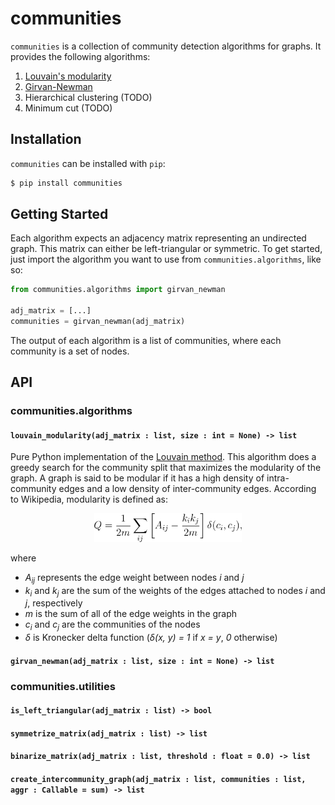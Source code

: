 # communities

`communities` is a collection of community detection algorithms for graphs. It provides the following algorithms:

1. [Louvain's modularity](https://en.wikipedia.org/wiki/Louvain_modularity)
2. [Girvan-Newman](https://en.wikipedia.org/wiki/Girvan%E2%80%93Newman_algorithm)
3. Hierarchical clustering (TODO)
4. Minimum cut (TODO)

## Installation

`communities` can be installed with `pip`:

```bash
$ pip install communities
```

## Getting Started

Each algorithm expects an adjacency matrix representing an undirected graph. This matrix can either be left-triangular or symmetric. To get started, just import the algorithm you want to use from `communities.algorithms`, like so:

```python
from communities.algorithms import girvan_newman

adj_matrix = [...]
communities = girvan_newman(adj_matrix)
```

The output of each algorithm is a list of communities, where each community is a set of nodes.

## API

### communities.algorithms

#### `louvain_modularity(adj_matrix : list, size : int = None) -> list`

Pure Python implementation of the [Louvain method](https://en.wikipedia.org/wiki/Louvain_modularity). This algorithm does a greedy search for the community split that maximizes the modularity of the graph. A graph is said to be modular if it has a high density of intra-community edges and a low density of inter-community edges. According to Wikipedia, modularity is defined as:

<p align="center"><img src="modularity_equation.png" width="47%" /></p>

where
* _A<sub>ij</sub>_ represents the edge weight between nodes _i_ and _j_
* _k<sub>i</sub>_ and _k<sub>j</sub>_ are the sum of the weights of the edges attached to nodes _i_ and _j_, respectively
* _m_ is the sum of all of the edge weights in the graph
* _c<sub>i</sub>_ and _c<sub>j</sub>_ are the communities of the nodes
* _δ_ is Kronecker delta function (_δ(x, y) = 1_ if _x = y_, _0_ otherwise)

#### `girvan_newman(adj_matrix : list, size : int = None) -> list`

### communities.utilities

#### `is_left_triangular(adj_matrix : list) -> bool`

#### `symmetrize_matrix(adj_matrix : list) -> list`

#### `binarize_matrix(adj_matrix : list, threshold : float = 0.0) -> list`

#### `create_intercommunity_graph(adj_matrix : list, communities : list, aggr : Callable = sum) -> list`